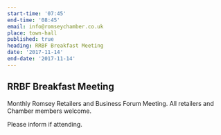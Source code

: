 ```yaml
---
start-time: '07:45'
end-time: '08:45'
email: info@romseychamber.co.uk
place: town-hall
published: true
heading: RRBF Breakfast Meeting
date: '2017-11-14'
end-date: '2017-11-14'
---
```

## RRBF Breakfast Meeting

Monthly Romsey Retailers and Business Forum Meeting. All retailers and Chamber members welcome.

Please inform if attending.

